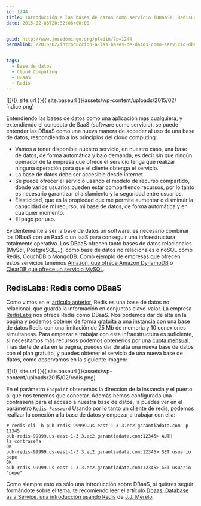 ```yaml
---
id: 1244
title: Introducción a las bases de datos como servicio (DBaaS). RedisLabs.
date: 2015-02-03T20:32:06+00:00


guid: http://www.josedomingo.org/pledin/?p=1244
permalink: /2015/02/introduccion-a-las-bases-de-datos-como-servicio-dbaas-redislabs/


tags:
  - Base de datos
  - Cloud Computing
  - DBaaS
  - Redis
---
```

![]({{ site.url }}{{ site.baseurl }}/assets/wp-content/uploads/2015/02/índice.png)

Entendiendo las bases de datos como una aplicación más cualquiera, y extendiendo el concepto de SaaS (software como servicio), se puede entender las DBaaS como una nueva manera de acceder al uso de una base de datos, respondiendo a los principios del cloud computing:

* Vamos a tener disponible nuestro servicio, en nuestro caso, una base de datos, de forma automática y bajo demanda, es decir sin que ningún operador de la empresa que ofrece el servicio tenga que realizar ninguna operación para que el cliente obtenga el servicio.
* La base de datos debe ser accesible desde internet.
* Se puede ofrecer el servicio usando el modelo de recurso compartido, donde varios usuarios pueden estar compartiendo recursos, por lo tanto es necesario garantizar el aislamiento y la seguridad entre usuarios.
* Elasticidad, que es la propiedad que me permite aumentar o disminuir la capacidad de mi recurso, mi base de datos, de forma automática y en cualquier momento.
* El pago por uso.

Evidentemente a ser la base de datos un software, es necesario combinar los DBaaS con un PaaS o un IaaS para conseguir una infraestructura totalmente operativa. Los DBaaS ofrecen tanto bases de datos relacionales (MySql, PostgreSQL,..), como base de datos no relacionales o noSQL cómo Redis, CouchDB o MongoDB. Como ejemplo de empresas que ofrecen estos servicios tenemos [Amazon, que ofrece Amazon DynamoDB](http://aws.amazon.com/es/dynamodb/?nc2=h_l3_db) o [ClearDB que ofrece un servicio MySQL](https://www.cleardb.com/home.view).

## RedisLabs: Redis como DBaaS

Como vimos en el [artículo anterior](http://www.josedomingo.org/pledin/2015/02/redis-base-de-datos-no-relacional/ "Redis, base de datos no relacional"), Redis es una base de datos no relacional, que guarda la información en conjuntos clave-valor. La empresa [RedisLabs](https://redislabs.com/) nos ofrece Redis como DBaaS. Nos podemos dar de alta en la página y podemos obtener de forma gratuita a una instancia con una base de datos Redis con una limitación de 25 Mb de memoria y 10 conexiones simultaneas. Para empezar a trabajar con esta infraestructura es suficiente, si necesitamos más recursos podemos obtenerlos por una [cuota mensual](https://redislabs.com/pricing). Tras darte de alta en la página, puedes dar de alta una nueva base de datos con el plan gratuito, y puedes obtener el servicio de una nueva base de datos, como observamos en la siguiente imagen:

![]({{ site.url }}{{ site.baseurl }}/assets/wp-content/uploads/2015/02/redis.png)

En el parámetro `Endpoint` obtenemos la dirección de la instancia y el puerto al que nos tenemos que conectar. Además hemos configurado una contraseña para el acceso a nuestra base de datos, la puedes ver en el parámetro `Redis Password`  Usando por lo tanto un cliente de redis, podemos realizar la conexión a la base de datos y empezar a trabajar con ella:

    # redis-cli -h pub-redis-99999.us-east-1-3.3.ec2.garantiadata.com -p 12345
    pub-redis-99999.us-east-1-3.3.ec2.garantiadata.com:12345> AUTH la_contraseña
    OK
    pub-redis-99999.us-east-1-3.3.ec2.garantiadata.com:12345> SET usuario pepe
    OK
    pub-redis-99999.us-east-1-3.3.ec2.garantiadata.com:12345> GET usuario
    "pepe"

Como siempre esto es sólo una introducción sobre DBaaS, si quieres seguir formándote sobre el tema, te recomiendo leer el artículo [Dbaas, Database as a Service, una introducción usando Redis](http://jj.github.io/dbaas/) de [J.J. Merelo](https://github.com/JJ).

<!-- AddThis Advanced Settings generic via filter on the_content -->

<!-- AddThis Share Buttons generic via filter on the_content -->